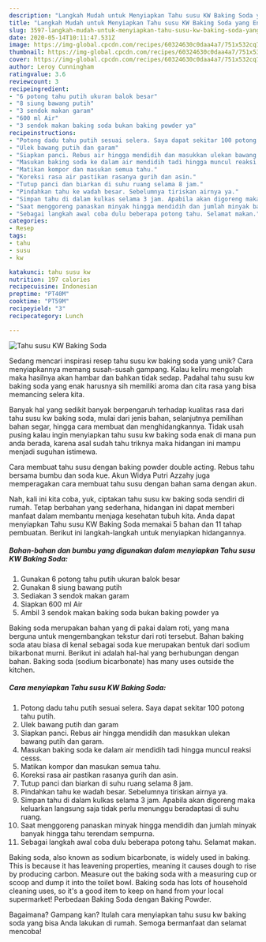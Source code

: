 ```yaml
---
description: "Langkah Mudah untuk Menyiapkan Tahu susu KW Baking Soda yang Enak Banget"
title: "Langkah Mudah untuk Menyiapkan Tahu susu KW Baking Soda yang Enak Banget"
slug: 3597-langkah-mudah-untuk-menyiapkan-tahu-susu-kw-baking-soda-yang-enak-banget
date: 2020-05-14T10:11:47.531Z
image: https://img-global.cpcdn.com/recipes/60324630c0daa4a7/751x532cq70/tahu-susu-kw-baking-soda-foto-resep-utama.jpg
thumbnail: https://img-global.cpcdn.com/recipes/60324630c0daa4a7/751x532cq70/tahu-susu-kw-baking-soda-foto-resep-utama.jpg
cover: https://img-global.cpcdn.com/recipes/60324630c0daa4a7/751x532cq70/tahu-susu-kw-baking-soda-foto-resep-utama.jpg
author: Leroy Cunningham
ratingvalue: 3.6
reviewcount: 3
recipeingredient:
- "6 potong tahu putih ukuran balok besar"
- "8 siung bawang putih"
- "3 sendok makan garam"
- "600 ml Air"
- "3 sendok makan baking soda bukan baking powder ya"
recipeinstructions:
- "Potong dadu tahu putih sesuai selera. Saya dapat sekitar 100 potong tahu putih."
- "Ulek bawang putih dan garam"
- "Siapkan panci. Rebus air hingga mendidih dan masukkan ulekan bawang putih dan garam."
- "Masukan baking soda ke dalam air mendidih tadi hingga muncul reaksi cesss."
- "Matikan kompor dan masukan semua tahu."
- "Koreksi rasa air pastikan rasanya gurih dan asin."
- "Tutup panci dan biarkan di suhu ruang selama 8 jam."
- "Pindahkan tahu ke wadah besar. Sebelumnya tiriskan airnya ya."
- "Simpan tahu di dalam kulkas selama 3 jam. Apabila akan digoreng maka keluarkan langsung saja tidak perlu menunggu beradaptasi di suhu ruang."
- "Saat menggoreng panaskan minyak hingga mendidih dan jumlah minyak banyak hingga tahu terendam sempurna."
- "Sebagai langkah awal coba dulu beberapa potong tahu. Selamat makan."
categories:
- Resep
tags:
- tahu
- susu
- kw

katakunci: tahu susu kw 
nutrition: 197 calories
recipecuisine: Indonesian
preptime: "PT40M"
cooktime: "PT59M"
recipeyield: "3"
recipecategory: Lunch

---
```



![Tahu susu KW Baking Soda](https://img-global.cpcdn.com/recipes/60324630c0daa4a7/751x532cq70/tahu-susu-kw-baking-soda-foto-resep-utama.jpg)

Sedang mencari inspirasi resep tahu susu kw baking soda yang unik? Cara menyiapkannya memang susah-susah gampang. Kalau keliru mengolah maka hasilnya akan hambar dan bahkan tidak sedap. Padahal tahu susu kw baking soda yang enak harusnya sih memiliki aroma dan cita rasa yang bisa memancing selera kita.

Banyak hal yang sedikit banyak berpengaruh terhadap kualitas rasa dari tahu susu kw baking soda, mulai dari jenis bahan, selanjutnya pemilihan bahan segar, hingga cara membuat dan menghidangkannya. Tidak usah pusing kalau ingin menyiapkan tahu susu kw baking soda enak di mana pun anda berada, karena asal sudah tahu triknya maka hidangan ini mampu menjadi suguhan istimewa.

Cara membuat tahu susu dengan baking powder double acting. Rebus tahu bersama bumbu dan soda kue. Akun Widya Putri Azzahy juga memperagakan cara membuat tahu susu dengan bahan sama dengan akun.


Nah, kali ini kita coba, yuk, ciptakan tahu susu kw baking soda sendiri di rumah. Tetap berbahan yang sederhana, hidangan ini dapat memberi manfaat dalam membantu menjaga kesehatan tubuh kita. Anda dapat menyiapkan Tahu susu KW Baking Soda memakai 5 bahan dan 11 tahap pembuatan. Berikut ini langkah-langkah untuk menyiapkan hidangannya.

<!--inarticleads1-->

##### Bahan-bahan dan bumbu yang digunakan dalam menyiapkan Tahu susu KW Baking Soda:

1. Gunakan 6 potong tahu putih ukuran balok besar
1. Gunakan 8 siung bawang putih
1. Sediakan 3 sendok makan garam
1. Siapkan 600 ml Air
1. Ambil 3 sendok makan baking soda bukan baking powder ya


Baking soda merupakan bahan yang di pakai dalam roti, yang mana berguna untuk mengembangkan tekstur dari roti tersebut. Bahan baking soda atau biasa di kenal sebagai soda kue merupakan bentuk dari sodium bikarbonat murni. Berikut ini adalah hal-hal yang berhubungan dengan bahan. Baking soda (sodium bicarbonate) has many uses outside the kitchen. 

<!--inarticleads2-->

##### Cara menyiapkan Tahu susu KW Baking Soda:

1. Potong dadu tahu putih sesuai selera. Saya dapat sekitar 100 potong tahu putih.
1. Ulek bawang putih dan garam
1. Siapkan panci. Rebus air hingga mendidih dan masukkan ulekan bawang putih dan garam.
1. Masukan baking soda ke dalam air mendidih tadi hingga muncul reaksi cesss.
1. Matikan kompor dan masukan semua tahu.
1. Koreksi rasa air pastikan rasanya gurih dan asin.
1. Tutup panci dan biarkan di suhu ruang selama 8 jam.
1. Pindahkan tahu ke wadah besar. Sebelumnya tiriskan airnya ya.
1. Simpan tahu di dalam kulkas selama 3 jam. Apabila akan digoreng maka keluarkan langsung saja tidak perlu menunggu beradaptasi di suhu ruang.
1. Saat menggoreng panaskan minyak hingga mendidih dan jumlah minyak banyak hingga tahu terendam sempurna.
1. Sebagai langkah awal coba dulu beberapa potong tahu. Selamat makan.


Baking soda, also known as sodium bicarbonate, is widely used in baking. This is because it has leavening properties, meaning it causes dough to rise by producing carbon. Measure out the baking soda with a measuring cup or scoop and dump it into the toilet bowl. Baking soda has lots of household cleaning uses, so it&#39;s a good item to keep on hand from your local supermarket! Perbedaan Baking Soda dengan Baking Powder. 

Bagaimana? Gampang kan? Itulah cara menyiapkan tahu susu kw baking soda yang bisa Anda lakukan di rumah. Semoga bermanfaat dan selamat mencoba!
